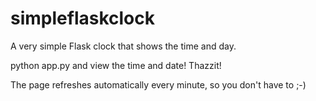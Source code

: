 # simpleflaskclock
A very simple Flask clock that shows the time and day.

python app.py and view the time and date! Thazzit!

The page refreshes automatically every minute, so you don't have to ;-)
